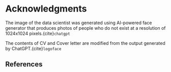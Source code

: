 # Acknowledgments

The image of the data scientist was generated using AI-powered face generator that produces photos of people who do not exist at a resolution of 1024x1024 pixels.{cite}`chatgpt`

The contents of CV and Cover letter are modified from the output generated by ChatGPT.{cite}`logoface`

## References
```{bibliography}
```